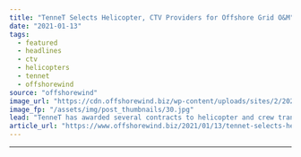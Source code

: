 ```yaml
---
title: "TenneT Selects Helicopter, CTV Providers for Offshore Grid O&M"
date: "2021-01-13"
tags: 
  - featured
  - headlines
  - ctv
  - helicopters
  - tennet
  - offshorewind
source: "offshorewind"
image_url: "https://cdn.offshorewind.biz/wp-content/uploads/sites/2/2021/01/13112002/TenneT__.jpg"
image_fp: "/assets/img/post_thumbnails/30.jpg"
lead: "TenneT has awarded several contracts to helicopter and crew transfer vessel (CTV) operators for"
article_url: "https://www.offshorewind.biz/2021/01/13/tennet-selects-helicopter-ctv-providers-for-offshore-grid-om/"
---
```


---
